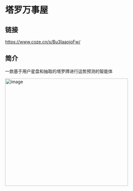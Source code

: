 # 塔罗万事屋
## 链接
https://www.coze.cn/s/Bu3IaaojoFw/
## 简介
一款基于用户星盘和抽取的塔罗牌进行运势预测的智能体

<img width="400" height="350" alt="image" src="https://github.com/user-attachments/assets/b468ec33-41d3-4ead-918b-0091492321b4" />
